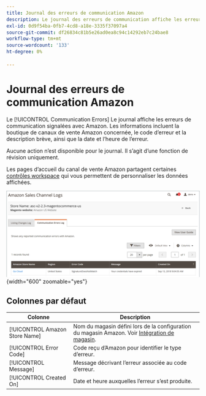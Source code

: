 ```yaml
---
title: Journal des erreurs de communication Amazon
description: Le journal des erreurs de communication affiche les erreurs de communication entre Amazon et [!DNL Commerce].
exl-id: 0d9f54ba-0fb7-4cd8-a18e-3335f37097a4
source-git-commit: df26834c81b5e26ad0ea8c94c14292eb7c24bae8
workflow-type: tm+mt
source-wordcount: '133'
ht-degree: 0%

---
```


# Journal des erreurs de communication Amazon

Le [!UICONTROL Communication Errors] Le journal affiche les erreurs de communication signalées avec Amazon. Les informations incluent la boutique de canaux de vente Amazon concernée, le code d’erreur et la description brève, ainsi que la date et l’heure de l’erreur.

Aucune action n’est disponible pour le journal. Il s’agit d’une fonction de révision uniquement.

Les pages d’accueil du canal de vente Amazon partagent certaines [contrôles workspace](./workspace-controls.md) qui vous permettent de personnaliser les données affichées.

![Journal des erreurs de communication](assets/amazon-comm-errors-log.png){width="600" zoomable="yes"}

## Colonnes par défaut

| Colonne | Description |
|--- |--- |
| [!UICONTROL Amazon Store Name] | Nom du magasin défini lors de la configuration du magasin Amazon. Voir [Intégration de magasin](./store-integration.md). |
| [!UICONTROL Error Code] | Code reçu d’Amazon pour identifier le type d’erreur. |
| [!UICONTROL Message] | Message décrivant l’erreur associée au code d’erreur. |
| [!UICONTROL Created On] | Date et heure auxquelles l’erreur s’est produite. |
